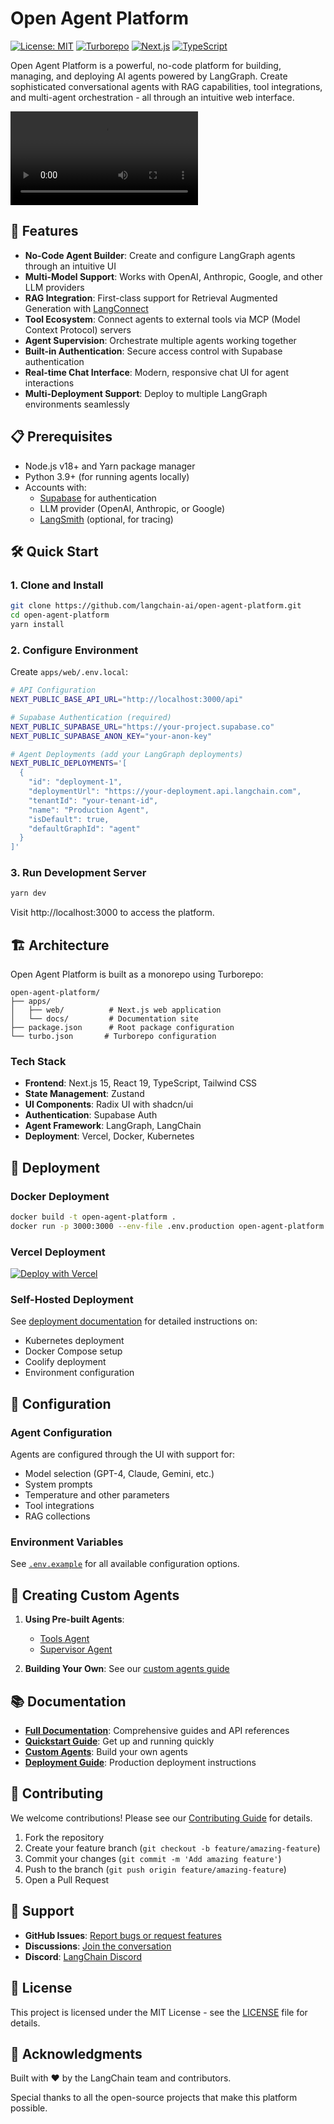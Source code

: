 # Open Agent Platform

[![License: MIT](https://img.shields.io/badge/License-MIT-yellow.svg)](https://opensource.org/licenses/MIT)
[![Turborepo](https://img.shields.io/badge/Built%20with-Turborepo-EF4444.svg)](https://turborepo.org/)
[![Next.js](https://img.shields.io/badge/Next.js-15.3-black.svg)](https://nextjs.org/)
[![TypeScript](https://img.shields.io/badge/TypeScript-5.7-blue.svg)](https://www.typescriptlang.org/)

Open Agent Platform is a powerful, no-code platform for building, managing, and deploying AI agents powered by LangGraph. Create sophisticated conversational agents with RAG capabilities, tool integrations, and multi-agent orchestration - all through an intuitive web interface.

<video src="https://github.com/user-attachments/assets/bc91304b-e704-41d7-a0cd-9806d37640c0.mp4" controls="controls"></video>

## 🚀 Features

- **No-Code Agent Builder**: Create and configure LangGraph agents through an intuitive UI
- **Multi-Model Support**: Works with OpenAI, Anthropic, Google, and other LLM providers
- **RAG Integration**: First-class support for Retrieval Augmented Generation with [LangConnect](https://github.com/langchain-ai/langconnect)
- **Tool Ecosystem**: Connect agents to external tools via MCP (Model Context Protocol) servers
- **Agent Supervision**: Orchestrate multiple agents working together
- **Built-in Authentication**: Secure access control with Supabase authentication
- **Real-time Chat Interface**: Modern, responsive chat UI for agent interactions
- **Multi-Deployment Support**: Deploy to multiple LangGraph environments seamlessly

## 📋 Prerequisites

- Node.js v18+ and Yarn package manager
- Python 3.9+ (for running agents locally)
- Accounts with:
  - [Supabase](https://supabase.com) for authentication
  - LLM provider (OpenAI, Anthropic, or Google)
  - [LangSmith](https://smith.langchain.com) (optional, for tracing)

## 🛠️ Quick Start

### 1. Clone and Install

```bash
git clone https://github.com/langchain-ai/open-agent-platform.git
cd open-agent-platform
yarn install
```

### 2. Configure Environment

Create `apps/web/.env.local`:

```bash
# API Configuration
NEXT_PUBLIC_BASE_API_URL="http://localhost:3000/api"

# Supabase Authentication (required)
NEXT_PUBLIC_SUPABASE_URL="https://your-project.supabase.co"
NEXT_PUBLIC_SUPABASE_ANON_KEY="your-anon-key"

# Agent Deployments (add your LangGraph deployments)
NEXT_PUBLIC_DEPLOYMENTS='[
  {
    "id": "deployment-1",
    "deploymentUrl": "https://your-deployment.api.langchain.com",
    "tenantId": "your-tenant-id",
    "name": "Production Agent",
    "isDefault": true,
    "defaultGraphId": "agent"
  }
]'
```

### 3. Run Development Server

```bash
yarn dev
```

Visit http://localhost:3000 to access the platform.

## 🏗️ Architecture

Open Agent Platform is built as a monorepo using Turborepo:

```
open-agent-platform/
├── apps/
│   ├── web/          # Next.js web application
│   └── docs/         # Documentation site
├── package.json      # Root package configuration
└── turbo.json       # Turborepo configuration
```

### Tech Stack

- **Frontend**: Next.js 15, React 19, TypeScript, Tailwind CSS
- **State Management**: Zustand
- **UI Components**: Radix UI with shadcn/ui
- **Authentication**: Supabase Auth
- **Agent Framework**: LangGraph, LangChain
- **Deployment**: Vercel, Docker, Kubernetes

## 🚢 Deployment

### Docker Deployment

```bash
docker build -t open-agent-platform .
docker run -p 3000:3000 --env-file .env.production open-agent-platform
```

### Vercel Deployment

[![Deploy with Vercel](https://vercel.com/button)](https://vercel.com/new/clone?repository-url=https://github.com/langchain-ai/open-agent-platform)

### Self-Hosted Deployment

See [deployment documentation](./docs/deployment.md) for detailed instructions on:
- Kubernetes deployment
- Docker Compose setup
- Coolify deployment
- Environment configuration

## 🔧 Configuration

### Agent Configuration

Agents are configured through the UI with support for:
- Model selection (GPT-4, Claude, Gemini, etc.)
- System prompts
- Temperature and other parameters
- Tool integrations
- RAG collections

### Environment Variables

See [`.env.example`](./apps/web/.env.example) for all available configuration options.

## 🧩 Creating Custom Agents

1. **Using Pre-built Agents**: 
   - [Tools Agent](https://github.com/langchain-ai/oap-langgraph-tools-agent)
   - [Supervisor Agent](https://github.com/langchain-ai/oap-agent-supervisor)

2. **Building Your Own**: See our [custom agents guide](https://docs.oap.langchain.com/custom-agents/overview)

## 📚 Documentation

- **[Full Documentation](https://docs.oap.langchain.com)**: Comprehensive guides and API references
- **[Quickstart Guide](https://docs.oap.langchain.com/quickstart)**: Get up and running quickly
- **[Custom Agents](https://docs.oap.langchain.com/custom-agents/overview)**: Build your own agents
- **[Deployment Guide](https://docs.oap.langchain.com/deployment)**: Production deployment instructions

## 🤝 Contributing

We welcome contributions! Please see our [Contributing Guide](CONTRIBUTING.md) for details.

1. Fork the repository
2. Create your feature branch (`git checkout -b feature/amazing-feature`)
3. Commit your changes (`git commit -m 'Add amazing feature'`)
4. Push to the branch (`git push origin feature/amazing-feature`)
5. Open a Pull Request

## 🐛 Support

- **GitHub Issues**: [Report bugs or request features](https://github.com/langchain-ai/open-agent-platform/issues)
- **Discussions**: [Join the conversation](https://github.com/langchain-ai/open-agent-platform/discussions)
- **Discord**: [LangChain Discord](https://discord.gg/langchain)

## 📄 License

This project is licensed under the MIT License - see the [LICENSE](LICENSE) file for details.

## 🙏 Acknowledgments

Built with ❤️ by the LangChain team and contributors.

Special thanks to all the open-source projects that make this platform possible.